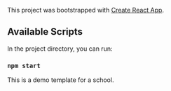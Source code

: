 This project was bootstrapped with [Create React App](https://github.com/facebook/create-react-app).

## Available Scripts

In the project directory, you can run:

### `npm start`

This is a demo template for a school.